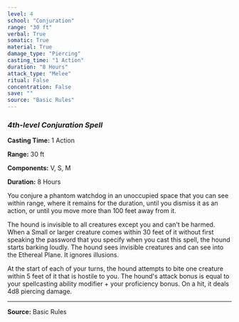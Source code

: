 ```yaml
---
level: 4
school: "Conjuration"
range: "30 ft"
verbal: True
somatic: True
material: True
damage_type: "Piercing"
casting_time: "1 Action"
duration: "8 Hours"
attack_type: "Melee"
ritual: False
concentration: False
save: ""
source: "Basic Rules"
---
```


### *4th-level Conjuration Spell*

**Casting Time:** 1 Action

**Range:** 30 ft

**Components:** V, S, M

**Duration:** 8 Hours

You conjure a phantom watchdog in an unoccupied space that you can see within range, where it remains for the duration, until you dismiss it as an action, or until you move more than 100 feet away from it.
 
 The hound is invisible to all creatures except you and can't be harmed. When a Small or larger creature comes within 30 feet of it without first speaking the password that you specify when you cast this spell, the hound starts barking loudly. The hound sees invisible creatures and can see into the Ethereal Plane. It ignores illusions.
 
 At the start of each of your turns, the hound attempts to bite one creature within 5 feet of it that is hostile to you. The hound's attack bonus is equal to your spellcasting ability modifier + your proficiency bonus. On a hit, it deals 4d8 piercing damage.

---
**Source:** Basic Rules
